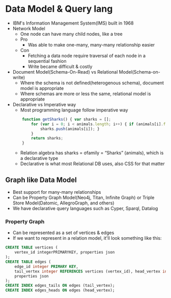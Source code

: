 # Data Model & Query lang

- IBM's Information Management System(IMS) built in 1968
- Network Model
    - One node can have many child nodes, like a tree
    - Pro
        - Was able to make one-many, many-many relationship easier
    - Con
        - Fetching a data node require traversal of each node in a sequential fashion
        - Write became difficult & costly
- Document Model(Schema-On-Read) vs Relational Model(Schema-on-write)
    - Where the schema is not defined(heterogenous schema), document model is appropriate
    - Where schemas are more or less the same, relational model is appropriate
- Declarative vs Imperative way
    - Most programming language follow imperative way
    ```javascript
        function getSharks() { var sharks = [];
            for (var i = 0; i < animals.length; i++) { if (animals[i].family === "Sharks") {
                sharks.push(animals[i]); }
            }
            return sharks; 
        }
    ```
    - Relation algebra has sharks = σfamily = “Sharks” (animals), which is a declarative type
    - Declarative is what most Relational DB uses, also CSS for that matter

## Graph like Data Model

- Best support for many-many relationships 
- Can be Property Graph Model(Neo4j, Titan, Infinite Graph) or Triple Store Model(Datomic, AllegroGraph, and others)
- We have declarative query languages such as Cyper, Sparql, Datalog 

### Property Graph

- Can be represented as a set of vertices & edges
- If we want to represent in a relation model, it'll look something like this:
```SQL
CREATE TABLE vertices (
    vertex_id integerPRIMARYKEY, properties json
);
CREATE TABLE edges (
    edge_id integer PRIMARY KEY,
    tail_vertex integer REFERENCES vertices (vertex_id), head_vertex integer REFERENCES vertices (vertex_id), label text,
    properties json
);
CREATE INDEX edges_tails ON edges (tail_vertex);
CREATE INDEX edges_heads ON edges (head_vertex);
```
    
